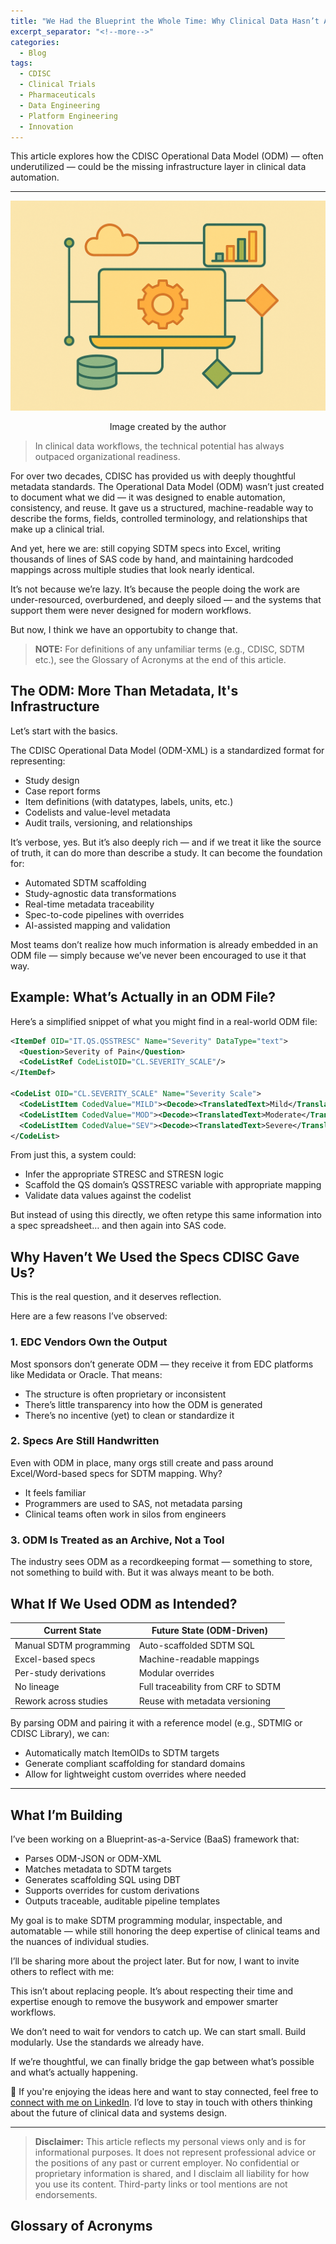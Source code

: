 ```yaml
---
title: "We Had the Blueprint the Whole Time: Why Clinical Data Hasn’t Automated (Yet)"
excerpt_separator: "<!--more-->"
categories:
  - Blog
tags:
  - CDISC
  - Clinical Trials
  - Pharmaceuticals
  - Data Engineering
  - Platform Engineering
  - Innovation
---
```


<div class="notice--info">
  This article explores how the CDISC Operational Data Model (ODM) — often underutilized — could be the missing infrastructure layer in clinical data automation.
</div>

---

![article image 5](/assets/images/article_image_5.png)
<p align="center">Image created by the author</p>

> In clinical data workflows, the technical potential has always outpaced organizational readiness.

<!--more-->

For over two decades, CDISC has provided us with deeply thoughtful metadata standards. The Operational Data Model (ODM) wasn’t just created to document what we did — it was designed to enable automation, consistency, and reuse. It gave us a structured, machine-readable way to describe the forms, fields, controlled terminology, and relationships that make up a clinical trial.

And yet, here we are: still copying SDTM specs into Excel, writing thousands of lines of SAS code by hand, and maintaining hardcoded mappings across multiple studies that look nearly identical.

It’s not because we’re lazy. It’s because the people doing the work are under-resourced, overburdened, and deeply siloed — and the systems that support them were never designed for modern workflows.

But now, I think we have an opportubity to change that.

> **NOTE:** For definitions of any unfamiliar terms (e.g., CDISC, SDTM etc.), see the Glossary of Acronyms at the end of this article.

## The ODM: More Than Metadata, It's Infrastructure

Let’s start with the basics.

The CDISC Operational Data Model (ODM-XML) is a standardized format for representing:

- Study design
- Case report forms
- Item definitions (with datatypes, labels, units, etc.)
- Codelists and value-level metadata
- Audit trails, versioning, and relationships

It’s verbose, yes. But it’s also deeply rich — and if we treat it like the source of truth, it can do more than describe a study. It can become the foundation for:

- Automated SDTM scaffolding
- Study-agnostic data transformations
- Real-time metadata traceability
- Spec-to-code pipelines with overrides
- AI-assisted mapping and validation

Most teams don’t realize how much information is already embedded in an ODM file — simply because we’ve never been encouraged to use it that way.

##  Example: What’s Actually in an ODM File?
Here’s a simplified snippet of what you might find in a real-world ODM file:

```xml
<ItemDef OID="IT.QS.QSSTRESC" Name="Severity" DataType="text">
  <Question>Severity of Pain</Question>
  <CodeListRef CodeListOID="CL.SEVERITY_SCALE"/>
</ItemDef>

<CodeList OID="CL.SEVERITY_SCALE" Name="Severity Scale">
  <CodeListItem CodedValue="MILD"><Decode><TranslatedText>Mild</TranslatedText></Decode></CodeListItem>
  <CodeListItem CodedValue="MOD"><Decode><TranslatedText>Moderate</TranslatedText></Decode></CodeListItem>
  <CodeListItem CodedValue="SEV"><Decode><TranslatedText>Severe</TranslatedText></Decode></CodeListItem>
</CodeList>
```
From just this, a system could:
- Infer the appropriate STRESC and STRESN logic
- Scaffold the QS domain’s QSSTRESC variable with appropriate mapping
- Validate data values against the codelist

But instead of using this directly, we often retype this same information into a spec spreadsheet… and then again into SAS code.

## Why Haven’t We Used the Specs CDISC Gave Us?

This is the real question, and it deserves reflection.

Here are a few reasons I’ve observed:

### 1. EDC Vendors Own the Output
Most sponsors don’t generate ODM — they receive it from EDC platforms like Medidata or Oracle. That means:
- The structure is often proprietary or inconsistent
- There’s little transparency into how the ODM is generated
- There’s no incentive (yet) to clean or standardize it

### 2. Specs Are Still Handwritten
Even with ODM in place, many orgs still create and pass around Excel/Word-based specs for SDTM mapping. Why?
- It feels familiar
- Programmers are used to SAS, not metadata parsing
- Clinical teams often work in silos from engineers

### 3. ODM Is Treated as an Archive, Not a Tool
The industry sees ODM as a recordkeeping format — something to store, not something to build with. But it was always meant to be both.

## What If We Used ODM as Intended?

| Current State           | Future State (ODM-Driven)          |
| ----------------------- | ---------------------------------- |
| Manual SDTM programming | Auto-scaffolded SDTM SQL           |
| Excel-based specs       | Machine-readable mappings          |
| Per-study derivations   | Modular overrides                  |
| No lineage              | Full traceability from CRF to SDTM |
| Rework across studies   | Reuse with metadata versioning     |


By parsing ODM and pairing it with a reference model (e.g., SDTMIG or CDISC Library), we can:

- Automatically match ItemOIDs to SDTM targets
- Generate compliant scaffolding for standard domains
- Allow for lightweight custom overrides where needed

---

## What I’m Building

I’ve been working on a Blueprint-as-a-Service (BaaS) framework that:
- Parses ODM-JSON or ODM-XML
- Matches metadata to SDTM targets
- Generates scaffolding SQL using DBT
- Supports overrides for custom derivations
- Outputs traceable, auditable pipeline templates

My goal is to make SDTM programming modular, inspectable, and automatable — while still honoring the deep expertise of clinical teams and the nuances of individual studies.

I’ll be sharing more about the project later. But for now, I want to invite others to reflect with me:

This isn’t about replacing people. It’s about respecting their time and expertise enough to remove the busywork and empower smarter workflows.

We don’t need to wait for vendors to catch up.
We can start small. Build modularly. Use the standards we already have.

If we’re thoughtful, we can finally bridge the gap between what’s possible and what’s actually happening.

💬 If you're enjoying the ideas here and want to stay connected, feel free to [connect with me on LinkedIn](https://www.linkedin.com/in/mlogan914/). I’d love to stay in touch with others thinking about the future of clinical data and systems design.

---

> **Disclaimer:** This article reflects my personal views only and is for informational purposes. It does not represent professional advice or the positions of any past or current employer. No confidential or proprietary information is shared, and I disclaim all liability for how you use its content. Third-party links or tool mentions are not endorsements.

## Glossary of Acronyms
<script src="https://gist.github.com/mlogan914/f81e616779a5cde4d46644dce24393ae.js"></script>